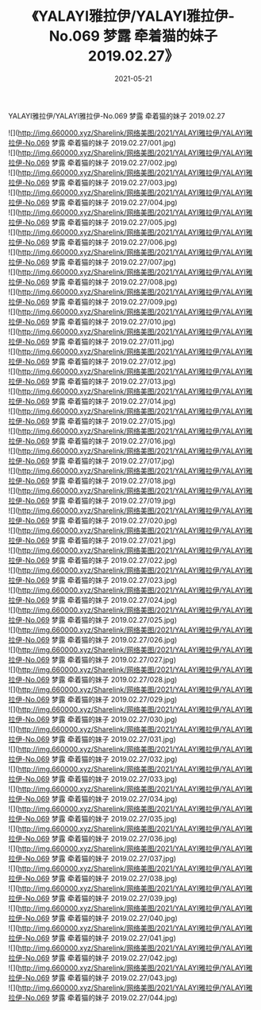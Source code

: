 ﻿---
layout: post
title:  《YALAYI雅拉伊/YALAYI雅拉伊-No.069 梦露 牵着猫的妹子 2019.02.27》
date:   2021-05-21
img: http://img.660000.xyz/Sharelink/网络美图/2021/YALAYI雅拉伊/YALAYI雅拉伊-No.069 梦露 牵着猫的妹子 2019.02.27/000.jpg
categories: [美女, 清纯, 唯美]
---

YALAYI雅拉伊/YALAYI雅拉伊-No.069 梦露 牵着猫的妹子 2019.02.27

 ![](http://img.660000.xyz/Sharelink/网络美图/2021/YALAYI雅拉伊/YALAYI雅拉伊-No.069 梦露 牵着猫的妹子 2019.02.27/001.jpg) <br>![](http://img.660000.xyz/Sharelink/网络美图/2021/YALAYI雅拉伊/YALAYI雅拉伊-No.069 梦露 牵着猫的妹子 2019.02.27/002.jpg) <br>![](http://img.660000.xyz/Sharelink/网络美图/2021/YALAYI雅拉伊/YALAYI雅拉伊-No.069 梦露 牵着猫的妹子 2019.02.27/003.jpg) <br>![](http://img.660000.xyz/Sharelink/网络美图/2021/YALAYI雅拉伊/YALAYI雅拉伊-No.069 梦露 牵着猫的妹子 2019.02.27/004.jpg) <br>![](http://img.660000.xyz/Sharelink/网络美图/2021/YALAYI雅拉伊/YALAYI雅拉伊-No.069 梦露 牵着猫的妹子 2019.02.27/005.jpg) <br>![](http://img.660000.xyz/Sharelink/网络美图/2021/YALAYI雅拉伊/YALAYI雅拉伊-No.069 梦露 牵着猫的妹子 2019.02.27/006.jpg) <br>![](http://img.660000.xyz/Sharelink/网络美图/2021/YALAYI雅拉伊/YALAYI雅拉伊-No.069 梦露 牵着猫的妹子 2019.02.27/007.jpg) <br>![](http://img.660000.xyz/Sharelink/网络美图/2021/YALAYI雅拉伊/YALAYI雅拉伊-No.069 梦露 牵着猫的妹子 2019.02.27/008.jpg) <br>![](http://img.660000.xyz/Sharelink/网络美图/2021/YALAYI雅拉伊/YALAYI雅拉伊-No.069 梦露 牵着猫的妹子 2019.02.27/009.jpg) <br>![](http://img.660000.xyz/Sharelink/网络美图/2021/YALAYI雅拉伊/YALAYI雅拉伊-No.069 梦露 牵着猫的妹子 2019.02.27/010.jpg) <br>![](http://img.660000.xyz/Sharelink/网络美图/2021/YALAYI雅拉伊/YALAYI雅拉伊-No.069 梦露 牵着猫的妹子 2019.02.27/011.jpg) <br>![](http://img.660000.xyz/Sharelink/网络美图/2021/YALAYI雅拉伊/YALAYI雅拉伊-No.069 梦露 牵着猫的妹子 2019.02.27/012.jpg) <br>![](http://img.660000.xyz/Sharelink/网络美图/2021/YALAYI雅拉伊/YALAYI雅拉伊-No.069 梦露 牵着猫的妹子 2019.02.27/013.jpg) <br>![](http://img.660000.xyz/Sharelink/网络美图/2021/YALAYI雅拉伊/YALAYI雅拉伊-No.069 梦露 牵着猫的妹子 2019.02.27/014.jpg) <br>![](http://img.660000.xyz/Sharelink/网络美图/2021/YALAYI雅拉伊/YALAYI雅拉伊-No.069 梦露 牵着猫的妹子 2019.02.27/015.jpg) <br>![](http://img.660000.xyz/Sharelink/网络美图/2021/YALAYI雅拉伊/YALAYI雅拉伊-No.069 梦露 牵着猫的妹子 2019.02.27/016.jpg) <br>![](http://img.660000.xyz/Sharelink/网络美图/2021/YALAYI雅拉伊/YALAYI雅拉伊-No.069 梦露 牵着猫的妹子 2019.02.27/017.jpg) <br>![](http://img.660000.xyz/Sharelink/网络美图/2021/YALAYI雅拉伊/YALAYI雅拉伊-No.069 梦露 牵着猫的妹子 2019.02.27/018.jpg) <br>![](http://img.660000.xyz/Sharelink/网络美图/2021/YALAYI雅拉伊/YALAYI雅拉伊-No.069 梦露 牵着猫的妹子 2019.02.27/019.jpg) <br>![](http://img.660000.xyz/Sharelink/网络美图/2021/YALAYI雅拉伊/YALAYI雅拉伊-No.069 梦露 牵着猫的妹子 2019.02.27/020.jpg) <br>![](http://img.660000.xyz/Sharelink/网络美图/2021/YALAYI雅拉伊/YALAYI雅拉伊-No.069 梦露 牵着猫的妹子 2019.02.27/021.jpg) <br>![](http://img.660000.xyz/Sharelink/网络美图/2021/YALAYI雅拉伊/YALAYI雅拉伊-No.069 梦露 牵着猫的妹子 2019.02.27/022.jpg) <br>![](http://img.660000.xyz/Sharelink/网络美图/2021/YALAYI雅拉伊/YALAYI雅拉伊-No.069 梦露 牵着猫的妹子 2019.02.27/023.jpg) <br>![](http://img.660000.xyz/Sharelink/网络美图/2021/YALAYI雅拉伊/YALAYI雅拉伊-No.069 梦露 牵着猫的妹子 2019.02.27/024.jpg) <br>![](http://img.660000.xyz/Sharelink/网络美图/2021/YALAYI雅拉伊/YALAYI雅拉伊-No.069 梦露 牵着猫的妹子 2019.02.27/025.jpg) <br>![](http://img.660000.xyz/Sharelink/网络美图/2021/YALAYI雅拉伊/YALAYI雅拉伊-No.069 梦露 牵着猫的妹子 2019.02.27/026.jpg) <br>![](http://img.660000.xyz/Sharelink/网络美图/2021/YALAYI雅拉伊/YALAYI雅拉伊-No.069 梦露 牵着猫的妹子 2019.02.27/027.jpg) <br>![](http://img.660000.xyz/Sharelink/网络美图/2021/YALAYI雅拉伊/YALAYI雅拉伊-No.069 梦露 牵着猫的妹子 2019.02.27/028.jpg) <br>![](http://img.660000.xyz/Sharelink/网络美图/2021/YALAYI雅拉伊/YALAYI雅拉伊-No.069 梦露 牵着猫的妹子 2019.02.27/029.jpg) <br>![](http://img.660000.xyz/Sharelink/网络美图/2021/YALAYI雅拉伊/YALAYI雅拉伊-No.069 梦露 牵着猫的妹子 2019.02.27/030.jpg) <br>![](http://img.660000.xyz/Sharelink/网络美图/2021/YALAYI雅拉伊/YALAYI雅拉伊-No.069 梦露 牵着猫的妹子 2019.02.27/031.jpg) <br>![](http://img.660000.xyz/Sharelink/网络美图/2021/YALAYI雅拉伊/YALAYI雅拉伊-No.069 梦露 牵着猫的妹子 2019.02.27/032.jpg) <br>![](http://img.660000.xyz/Sharelink/网络美图/2021/YALAYI雅拉伊/YALAYI雅拉伊-No.069 梦露 牵着猫的妹子 2019.02.27/033.jpg) <br>![](http://img.660000.xyz/Sharelink/网络美图/2021/YALAYI雅拉伊/YALAYI雅拉伊-No.069 梦露 牵着猫的妹子 2019.02.27/034.jpg) <br>![](http://img.660000.xyz/Sharelink/网络美图/2021/YALAYI雅拉伊/YALAYI雅拉伊-No.069 梦露 牵着猫的妹子 2019.02.27/035.jpg) <br>![](http://img.660000.xyz/Sharelink/网络美图/2021/YALAYI雅拉伊/YALAYI雅拉伊-No.069 梦露 牵着猫的妹子 2019.02.27/036.jpg) <br>![](http://img.660000.xyz/Sharelink/网络美图/2021/YALAYI雅拉伊/YALAYI雅拉伊-No.069 梦露 牵着猫的妹子 2019.02.27/037.jpg) <br>![](http://img.660000.xyz/Sharelink/网络美图/2021/YALAYI雅拉伊/YALAYI雅拉伊-No.069 梦露 牵着猫的妹子 2019.02.27/038.jpg) <br>![](http://img.660000.xyz/Sharelink/网络美图/2021/YALAYI雅拉伊/YALAYI雅拉伊-No.069 梦露 牵着猫的妹子 2019.02.27/039.jpg) <br>![](http://img.660000.xyz/Sharelink/网络美图/2021/YALAYI雅拉伊/YALAYI雅拉伊-No.069 梦露 牵着猫的妹子 2019.02.27/040.jpg) <br>![](http://img.660000.xyz/Sharelink/网络美图/2021/YALAYI雅拉伊/YALAYI雅拉伊-No.069 梦露 牵着猫的妹子 2019.02.27/041.jpg) <br>![](http://img.660000.xyz/Sharelink/网络美图/2021/YALAYI雅拉伊/YALAYI雅拉伊-No.069 梦露 牵着猫的妹子 2019.02.27/042.jpg) <br>![](http://img.660000.xyz/Sharelink/网络美图/2021/YALAYI雅拉伊/YALAYI雅拉伊-No.069 梦露 牵着猫的妹子 2019.02.27/043.jpg) <br>![](http://img.660000.xyz/Sharelink/网络美图/2021/YALAYI雅拉伊/YALAYI雅拉伊-No.069 梦露 牵着猫的妹子 2019.02.27/044.jpg) <br>